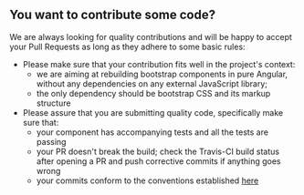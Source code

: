 ## You want to contribute some code?

We are always looking for quality contributions and will be happy to accept your Pull Requests as long as they adhere to some basic rules:

- Please make sure that your contribution fits well in the project's context:
  - we are aiming at rebuilding bootstrap components in pure Angular, without any dependencies on any external JavaScript library;
  - the only dependency should be bootstrap CSS and its markup structure
- Please assure that you are submitting quality code, specifically make sure that:
  - your component has accompanying tests and all the tests are passing
  - your PR doesn't break the build; check the Travis-CI build status after opening a PR and push corrective commits if anything goes wrong
  - your commits conform to the conventions established [here](https://github.com/stevemao/conventional-changelog-angular/blob/master/convention.md)
